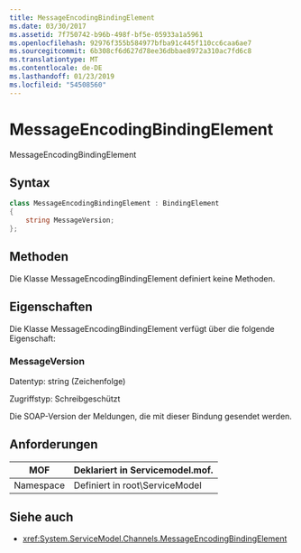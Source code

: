 ```yaml
---
title: MessageEncodingBindingElement
ms.date: 03/30/2017
ms.assetid: 7f750742-b96b-498f-bf5e-05933a1a5961
ms.openlocfilehash: 92976f355b584977bfba91c445f110cc6caa6ae7
ms.sourcegitcommit: 6b308cf6d627d78ee36dbbae8972a310ac7fd6c8
ms.translationtype: MT
ms.contentlocale: de-DE
ms.lasthandoff: 01/23/2019
ms.locfileid: "54508560"
---
```

# <a name="messageencodingbindingelement"></a>MessageEncodingBindingElement
MessageEncodingBindingElement  
  
## <a name="syntax"></a>Syntax  
```csharp
class MessageEncodingBindingElement : BindingElement
{
    string MessageVersion;  
};  
 ```
  
## <a name="methods"></a>Methoden  
 Die Klasse MessageEncodingBindingElement definiert keine Methoden.  
  
## <a name="properties"></a>Eigenschaften  
 Die Klasse MessageEncodingBindingElement verfügt über die folgende Eigenschaft:  
  
### <a name="messageversion"></a>MessageVersion  
 Datentyp: string (Zeichenfolge)  
  
 Zugriffstyp: Schreibgeschützt  
  
 Die SOAP-Version der Meldungen, die mit dieser Bindung gesendet werden.  
  
## <a name="requirements"></a>Anforderungen  
  
|MOF|Deklariert in Servicemodel.mof.|  
|---------|-----------------------------------|  
|Namespace|Definiert in root\ServiceModel|  
  
## <a name="see-also"></a>Siehe auch
- <xref:System.ServiceModel.Channels.MessageEncodingBindingElement>
